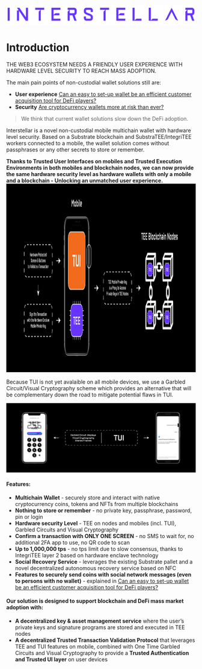 
<picture>
  <img src="fig/Interstellar_Violet_Logo_Text.png">
</picture>


# Introduction
THE WEB3 ECOSYSTEM NEEDS A FRIENDLY USER EXPERIENCE WITH HARDWARE LEVEL SECURITY TO REACH MASS ADOPTION.
 
The main pain points of non-custodial wallet solutions still are:
- **User experience** [Can an easy to set-up wallet be an efficient customer acquisition tool for DeFi players?](https://medium.com/@jlleleu/can-be-an-easy-to-set-up-wallet-an-efficient-customer-acquisition-tool-for-defi-players-8600812fe01e)  
- **Security** [Are cryptocurrency wallets more at risk than ever?](https://medium.com/@jlleleu/are-cryptocurrency-wallets-more-at-risk-than-ever-cf1ce9725de7) 

> We think that current wallet solutions slow down the DeFi adoption.


Interstellar is a novel non-custodial mobile multichain wallet with hardware level security. Based on a Substrate blockchain and SubstraTEE/IntegriTEE workers connected to a mobile, the wallet solution comes without passphrases or any other secrets to store or remember.

**Thanks to Trusted User Interfaces on mobiles and Trusted Execution Environments in both mobiles and blockchain nodes, we can now provide the same hardware security level as hardware wallets with only a mobile and a blockchain - Unlocking an unmatched user experience.**
<img src="./fig/Hardware_Mobile_Blockchain_Overview.png" alt="Hadrware mobile-blockchain" height="500"/>



Because TUI is not yet avalaible on all mobile devices, we use a Garbled Circuit/Visual Cryptography scheme which provides an alternative that will be complementary down the road to mitigate potential flaws in TUI.

![IPhone Android TUI Overview](./fig/IPhone-Android-TUI-Overview.png)

<!-- ![Iphone-Android-TUI-White (1)](https://user-images.githubusercontent.com/4605611/145201585-5d106219-e51e-44d3-8c1b-95fe99e71455.png#gh-dark-mode-only)

![Iphone-Android-TUI-Black (1)](https://user-images.githubusercontent.com/4605611/145201886-30bafb07-fc1c-4dc0-acf9-f0e9f163fa66.png#gh-light-mode-only) -->






#### Features:
- **Multichain Wallet** - securely store and interact with native cryptocurrency coins, tokens and NFTs from multiple blockchains
- **Nothing to store or remember** - no private key, passphrase, password, pin or login
- **Hardware security Level** - TEE on nodes and mobiles (incl. TUI), Garbled Circuits and Visual Cryptography
- **Confirm a transaction with ONLY ONE SCREEN** - no SMS to wait for, no additional 2FA app to use, no QR code to scan
- **Up to 1,000,000 tps** - no tps limit due to slow consensus, thanks to IntegriTEE layer 2 based on hardware enclave technology 
- **Social Recovery Service** - leverages the existing Substrate pallet and a novel decentralized autonomous recovery service based on NFC
- **Features to securely send coins with social network messages (even to persons with no wallet)** - explained in [Can an easy to set-up wallet be an efficient customer acquisition tool for DeFi players?](https://medium.com/@jlleleu/can-be-an-easy-to-set-up-wallet-an-efficient-customer-acquisition-tool-for-defi-players-8600812fe01e) 


#### Our solution is designed to support blockchain and DeFi mass market adoption with:

- **A decentralized key & asset management service** where the user’s private keys and signature programs are stored and executed in TEE nodes
- **A decentralized Trusted Transaction Validation Protocol** that leverages TEE and TUI features on mobile, combined with One Time Garbled Circuits and Visual Cryptography to provide a **Trusted Authentication and Trusted UI layer** on user devices



